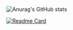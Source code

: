 ![Anurag's GitHub stats](https://github-readme-stats.vercel.app/api?username=yunazz2&show_icons=true&theme=dracula)

[![Readme Card](https://github-readme-stats.vercel.app/api/pin/?username=yunazz2&repo=github-readme-stats)](https://github.com/yunazz2/yunazz2)
